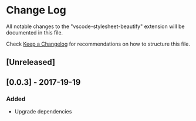 # Change Log
All notable changes to the "vscode-stylesheet-beautify" extension will be documented in this file.

Check [Keep a Changelog](http://keepachangelog.com/) for recommendations on how to structure this file.

## [Unreleased]

## [0.0.3] - 2017-19-19
### Added
- Upgrade dependencies
